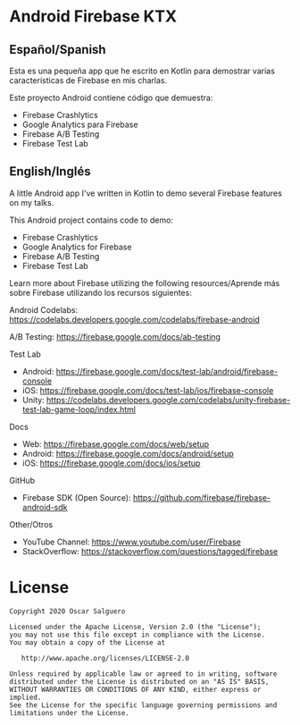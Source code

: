 # Android Firebase KTX

## Español/Spanish

Esta es una pequeña app que he escrito en Kotlin para demostrar varias características de Firebase en mis charlas.

Este proyecto Android contiene código que demuestra:
* Firebase Crashlytics
* Google Analytics para Firebase
* Firebase A/B Testing
* Firebase Test Lab


## English/Inglés

A little Android app I've written in Kotlin to demo several Firebase features on my talks.

This Android project contains code to demo:
* Firebase Crashlytics
* Google Analytics for Firebase
* Firebase A/B Testing
* Firebase Test Lab


Learn more about Firebase utilizing the following resources/Aprende más sobre Firebase utilizando los recursos siguientes:

Android Codelabs: https://codelabs.developers.google.com/codelabs/firebase-android

A/B Testing: https://firebase.google.com/docs/ab-testing

Test Lab
* Android: https://firebase.google.com/docs/test-lab/android/firebase-console
* iOS: https://firebase.google.com/docs/test-lab/ios/firebase-console
* Unity: https://codelabs.developers.google.com/codelabs/unity-firebase-test-lab-game-loop/index.html

Docs
* Web: https://firebase.google.com/docs/web/setup
* Android: https://firebase.google.com/docs/android/setup
* iOS: https://firebase.google.com/docs/ios/setup

GitHub
* Firebase SDK (Open Source): https://github.com/firebase/firebase-android-sdk

Other/Otros
* YouTube Channel: https://www.youtube.com/user/Firebase
* StackOverflow: https://stackoverflow.com/questions/tagged/firebase



License
=======

    Copyright 2020 Oscar Salguero

    Licensed under the Apache License, Version 2.0 (the "License");
    you may not use this file except in compliance with the License.
    You may obtain a copy of the License at

       http://www.apache.org/licenses/LICENSE-2.0

    Unless required by applicable law or agreed to in writing, software
    distributed under the License is distributed on an "AS IS" BASIS,
    WITHOUT WARRANTIES OR CONDITIONS OF ANY KIND, either express or implied.
    See the License for the specific language governing permissions and
    limitations under the License.
